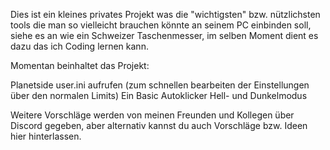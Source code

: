 Dies ist ein kleines privates Projekt was die "wichtigsten" bzw. nützlichsten tools die man so vielleicht brauchen könnte an seinem PC einbinden soll,
siehe es an wie ein Schweizer Taschenmesser, im selben Moment dient es dazu das ich Coding lernen kann.

Momentan beinhaltet das Projekt:

Planetside user.ini aufrufen (zum schnellen bearbeiten der Einstellungen über den normalen Limits)
Ein Basic Autoklicker
Hell- und Dunkelmodus

Weitere Vorschläge werden von meinen Freunden und Kollegen über Discord gegeben, aber alternativ kannst du auch Vorschläge bzw. Ideen hier hinterlassen.
